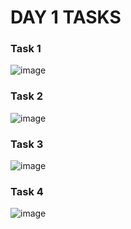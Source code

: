 # DAY 1 TASKS

### Task 1
![image](https://github.com/user-attachments/assets/0d2b14ec-7631-4791-8d38-47f55f21105b)


### Task 2
![image](https://github.com/user-attachments/assets/59a79f8d-d4ab-47dd-8d21-2c30d714febf)


### Task 3
![image](https://github.com/user-attachments/assets/0e42c80c-4e14-4102-88ce-93d8985b7b5c)


### Task 4
![image](https://github.com/user-attachments/assets/853d2290-d992-497b-8420-09389d4fe9b5)
